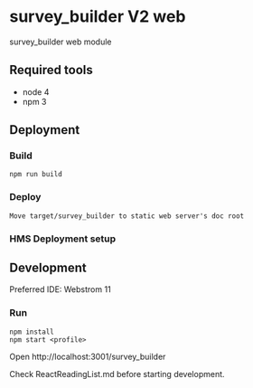# survey_builder V2 web

survey_builder web module

## Required tools

* node 4
* npm 3

## Deployment

### Build

    npm run build
    
### Deploy
 
    Move target/survey_builder to static web server's doc root

### HMS Deployment setup

## Development

Preferred IDE: Webstrom 11

### Run

    npm install
    npm start <profile>
    
Open http://localhost:3001/survey_builder


Check ReactReadingList.md before starting development.
    

